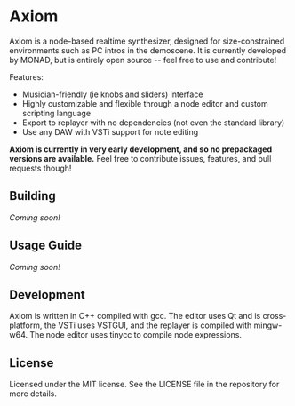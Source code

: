 # Axiom

Axiom is a node-based realtime synthesizer, designed for size-constrained environments such as PC intros in the demoscene. It is currently developed by MONAD, but is entirely open source -- feel free to use and contribute!

Features:

 - Musician-friendly (ie knobs and sliders) interface
 - Highly customizable and flexible through a node editor and custom scripting language
 - Export to replayer with no dependencies (not even the standard library)
 - Use any DAW with VSTi support for note editing

**Axiom is currently in very early development, and so no prepackaged versions are available.** Feel free to contribute issues, features, and pull requests though!

## Building

*Coming soon!*

## Usage Guide

*Coming soon!*

## Development

Axiom is written in C++ compiled with gcc. The editor uses Qt and is cross-platform, the VSTi uses VSTGUI, and the replayer is compiled with mingw-w64. The node editor uses tinycc to compile node expressions.

## License

Licensed under the MIT license. See the LICENSE file in the repository for more details.
